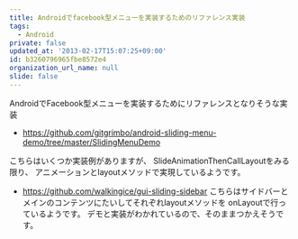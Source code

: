 ```yaml
---
title: Androidでfacebook型メニューを実装するためのリファレンス実装
tags:
  - Android
private: false
updated_at: '2013-02-17T15:07:25+09:00'
id: b3260796965fbe8572e4
organization_url_name: null
slide: false
---
```

AndroidでFacebook型メニューを実装するためにリファレンスとなりそうな実装

* https://github.com/gitgrimbo/android-sliding-menu-demo/tree/master/SlidingMenuDemo

こちらはいくつか実装例がありますが、
SlideAnimationThenCallLayoutをみる限り、
アニメーションとlayoutメソッドで実現しているようです。

* https://github.com/walkingice/gui-sliding-sidebar
こちらはサイドバーとメインのコンテンツにたいしてそれぞれlayoutメソッドを
onLayoutで行っているようです。
デモと実装がわかれているので、そのままつかえそうです。

